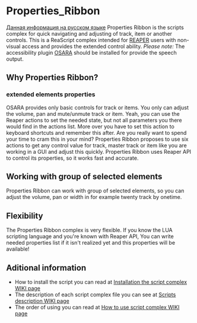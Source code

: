 # Properties_Ribbon
[Данная информация на русском языке](README.RU.md)
Properties Ribbon is the scripts complex for quick navigating and adjusting of track, item or another controls. This is a ReaScript complex intended for [REAPER](https://reaper.fm/) users with non-visual access and provides the extended control ability.
*Please note:* The accessibility plugin [OSARA](https://osara.reaperaccessibility.com/) should be installed for provide the speech output.
## Why Properties Ribbon? ##
### extended elements properties ###
OSARA provides only basic controls for track or items. You only can adjust the volume, pan and mute/unmute track or item. Yeah, you can use the Reaper actions to set the needed state, but not all parameters you there would find in the actions list. More over you have to set this action to keyboard shortcuts and remember this after. Are you really want to spend your time to cram this in your mind?
Properties Ribbon proposes to use six actions to get any control value for track, master track or item like you are working in a GUI and adjust this quickly. Properties Ribbon uses Reaper API to control its properties, so it works fast and accurate.
## Working with group of selected elements ##
Properties Ribbon can work with group of selected elements, so you can adjust the volume, pan or width in for example twenty  track by onetime.
## Flexibility ##
The Properties Ribbon complex is very flexible. If you know the LUA scripting language and you're known with Reaper API, You can write needed properties list if it isn't realized yet and this properties will be available!
## Aditional information ##
+ How to install the script you can read at [Installation the script complex WIKI page](https://github.com/outsidepro-arts/Properties_Ribbon/wiki/Installation-the-script-complex)
+ The description of each script complex file you can see at [Scripts description WIKI page](https://github.com/outsidepro-arts/Properties_Ribbon/wiki/Scripts-description)
+ The order of using you can read at [How to use script complex WIKI page](https://github.com/outsidepro-arts/Properties_Ribbon/wiki/How-to-use-the-Properties-Ribbon-scripts-complex)
